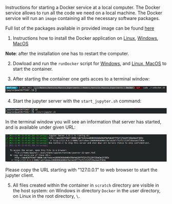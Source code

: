 Instructions for starting a Docker service at a local computer. 
The Docker service allows to run all the code we need on a local machine. The Docker service will run an ```image```
containing all the necessary software packages.

Full list of the packages available in provided image can be found [here](https://hub.docker.com/r/akalinow/root-fedora35)


1. Instructions how to install the Docker application on 
[Linux](https://docs.docker.com/install/linux/docker-ce/fedora/), 
[Windows](https://docs.docker.com/docker-for-windows/),
[MacOS](https://docs.docker.com/docker-for-mac/install/)

**Note**: after the installation one has to restart the computer.

2. Dowload and run the ```runDocker``` script for [Windows](runDocker.bat), and [Linux, MacOS](runDocker.sh) 
   to start the container.

3. After starting the container one gets acces to a terminal window:

![terminal_1.png](terminal_1.png)


4. Start the jupyter server with the ```start_jupyter.sh``` command:

![terminal_2.png](terminal_2.png)

In the terminal window you will see an information that server has started, and is available under given URL:

![terminal_3.png](terminal_3.png)

Please copy the URL starting with "127.0.0.1" to web browser to start the jupyter client.

5. All files created within the container in ```scratch``` directory are visible in the host system:
on Windows in directory ```Docker``` in the user directory, on Linux in the root directory, ```\```.







